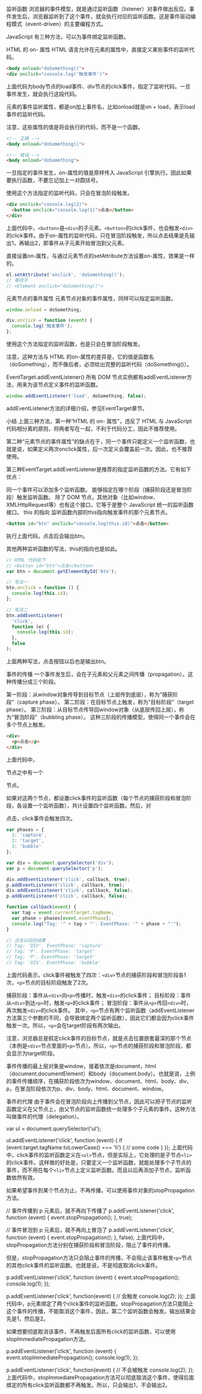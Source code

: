监听函数
浏览器的事件模型，就是通过监听函数（listener）对事件做出反应。事件发生后，浏览器监听到了这个事件，就会执行对应的监听函数。这是事件驱动编程模式（event-driven）的主要编程方式。

JavaScript 有三种方法，可以为事件绑定监听函数。

HTML 的 on- 属性
HTML 语言允许在元素的属性中，直接定义某些事件的监听代码。

```html
<body onload="doSomething()">
<div onclick="console.log('触发事件')">
```

上面代码为body节点的load事件、div节点的click事件，指定了监听代码。一旦事件发生，就会执行这段代码。

元素的事件监听属性，都是on加上事件名，比如onload就是on + load，表示load事件的监听代码。

注意，这些属性的值是将会执行的代码，而不是一个函数。

```html
<!-- 正确 -->
<body onload="doSomething()">

<!-- 错误 -->
<body onload="doSomething">
```

一旦指定的事件发生，on-属性的值是原样传入 JavaScript 引擎执行。因此如果要执行函数，不要忘记加上一对圆括号。

使用这个方法指定的监听代码，只会在冒泡阶段触发。

```html
<div onclick="console.log(2)">
  <button onclick="console.log(1)">点击</button>
</div>
```

上面代码中，`<button>`是`<div>`的子元素。`<button>`的click事件，也会触发`<div>`的click事件。由于on-属性的监听代码，只在冒泡阶段触发，所以点击结果是先输出1，再输出2，即事件从子元素开始冒泡到父元素。

直接设置on-属性，与通过元素节点的setAttribute方法设置on-属性，效果是一样的。

```javascript
el.setAttribute('onclick', 'doSomething()');
// 等同于
// <Element onclick="doSomething()">
```

元素节点的事件属性
元素节点对象的事件属性，同样可以指定监听函数。

```javascript
window.onload = doSomething;

div.onclick = function (event) {
  console.log('触发事件');
};
```

使用这个方法指定的监听函数，也是只会在冒泡阶段触发。

注意，这种方法与 HTML 的on-属性的差异是，它的值是函数名（doSomething），而不像后者，必须给出完整的监听代码（doSomething()）。

EventTarget.addEventListener()
所有 DOM 节点实例都有addEventListener方法，用来为该节点定义事件的监听函数。

```javascript
window.addEventListener('load', doSomething, false);
```

addEventListener方法的详细介绍，参见EventTarget章节。

小结
上面三种方法，第一种“HTML 的 on- 属性”，违反了 HTML 与 JavaScript 代码相分离的原则，将两者写在一起，不利于代码分工，因此不推荐使用。

第二种“元素节点的事件属性”的缺点在于，同一个事件只能定义一个监听函数，也就是说，如果定义两次onclick属性，后一次定义会覆盖前一次。因此，也不推荐使用。

第三种EventTarget.addEventListener是推荐的指定监听函数的方法。它有如下优点：

同一个事件可以添加多个监听函数。
能够指定在哪个阶段（捕获阶段还是冒泡阶段）触发监听函数。
除了 DOM 节点，其他对象（比如window、XMLHttpRequest等）也有这个接口，它等于是整个 JavaScript 统一的监听函数接口。
this 的指向
监听函数内部的this指向触发事件的那个元素节点。

```html
<button id="btn" onclick="console.log(this.id)">点击</button>
```

执行上面代码，点击后会输出btn。

其他两种监听函数的写法，this的指向也是如此。

```javascript
// HTML 代码如下
// <button id="btn">点击</button>
var btn = document.getElementById('btn');

// 写法一
btn.onclick = function () {
  console.log(this.id);
};

// 写法二
btn.addEventListener(
  'click',
  function (e) {
    console.log(this.id);
  },
  false
);
```

上面两种写法，点击按钮以后也是输出btn。

事件的传播
一个事件发生后，会在子元素和父元素之间传播（propagation）。这种传播分成三个阶段。

第一阶段：从window对象传导到目标节点（上层传到底层），称为“捕获阶段”（capture phase）。
第二阶段：在目标节点上触发，称为“目标阶段”（target phase）。
第三阶段：从目标节点传导回window对象（从底层传回上层），称为“冒泡阶段”（bubbling phase）。
这种三阶段的传播模型，使得同一个事件会在多个节点上触发。

```html
<div>
  <p>点击</p>
</div>
```

上面代码中，<div>节点之中有一个<p>节点。

如果对这两个节点，都设置click事件的监听函数（每个节点的捕获阶段和冒泡阶段，各设置一个监听函数），共计设置四个监听函数。然后，对<p>点击，click事件会触发四次。

```javascript
var phases = {
  1: 'capture',
  2: 'target',
  3: 'bubble'
};

var div = document.querySelector('div');
var p = document.querySelector('p');

div.addEventListener('click', callback, true);
p.addEventListener('click', callback, true);
div.addEventListener('click', callback, false);
p.addEventListener('click', callback, false);

function callback(event) {
  var tag = event.currentTarget.tagName;
  var phase = phases[event.eventPhase];
  console.log("Tag: '" + tag + "'. EventPhase: '" + phase + "'");
}

// 点击以后的结果
// Tag: 'DIV'. EventPhase: 'capture'
// Tag: 'P'. EventPhase: 'target'
// Tag: 'P'. EventPhase: 'target'
// Tag: 'DIV'. EventPhase: 'bubble'
```

上面代码表示，click事件被触发了四次：`<div>`节点的捕获阶段和冒泡阶段各1次，`<p>`节点的目标阶段触发了2次。

捕获阶段：事件从`<div>`向`<p>`传播时，触发`<div>`的click事件；
目标阶段：事件从`<div>`到达`<p>`时，触发`<p>`的click事件；
冒泡阶段：事件从`<p>`传回`<div>`时，再次触发`<div>`的click事件。
其中，`<p>`节点有两个监听函数（addEventListener方法第三个参数的不同，会导致绑定两个监听函数），因此它们都会因为click事件触发一次。所以，`<p>`会在target阶段有两次输出。

注意，浏览器总是假定click事件的目标节点，就是点击位置嵌套最深的那个节点（本例是`<div>`节点里面的`<p>`节点）。所以，`<p>`节点的捕获阶段和冒泡阶段，都会显示为target阶段。

事件传播的最上层对象是window，接着依次是document，html（document.documentElement）和body（document.body）。也就是说，上例的事件传播顺序，在捕获阶段依次为window、document、html、body、div、p，在冒泡阶段依次为p、div、body、html、document、window。

事件的代理
由于事件会在冒泡阶段向上传播到父节点，因此可以把子节点的监听函数定义在父节点上，由父节点的监听函数统一处理多个子元素的事件。这种方法叫做事件的代理（delegation）。

var ul = document.querySelector('ul');

ul.addEventListener('click', function (event) {
  if (event.target.tagName.toLowerCase() === 'li') {
    // some code
  }
});
上面代码中，click事件的监听函数定义在`<ul>`节点，但是实际上，它处理的是子节点`<li>`的click事件。这样做的好处是，只要定义一个监听函数，就能处理多个子节点的事件，而不用在每个`<li>`节点上定义监听函数。而且以后再添加子节点，监听函数依然有效。

如果希望事件到某个节点为止，不再传播，可以使用事件对象的stopPropagation方法。

// 事件传播到 p 元素后，就不再向下传播了
p.addEventListener('click', function (event) {
  event.stopPropagation();
}, true);

// 事件冒泡到 p 元素后，就不再向上冒泡了
p.addEventListener('click', function (event) {
  event.stopPropagation();
}, false);
上面代码中，stopPropagation方法分别在捕获阶段和冒泡阶段，阻止了事件的传播。

但是，stopPropagation方法只会阻止事件的传播，不会阻止该事件触发`<p>`节点的其他click事件的监听函数。也就是说，不是彻底取消click事件。

p.addEventListener('click', function (event) {
  event.stopPropagation();
  console.log(1);
});

p.addEventListener('click', function(event) {
  // 会触发
  console.log(2);
});
上面代码中，p元素绑定了两个click事件的监听函数。stopPropagation方法只能阻止这个事件的传播，不能取消这个事件，因此，第二个监听函数会触发。输出结果会先是1，然后是2。

如果想要彻底取消该事件，不再触发后面所有click的监听函数，可以使用stopImmediatePropagation方法。

p.addEventListener('click', function (event) {
  event.stopImmediatePropagation();
  console.log(1);
});

p.addEventListener('click', function(event) {
  // 不会被触发
  console.log(2);
});
上面代码中，stopImmediatePropagation方法可以彻底取消这个事件，使得后面绑定的所有click监听函数都不再触发。所以，只会输出1，不会输出2。